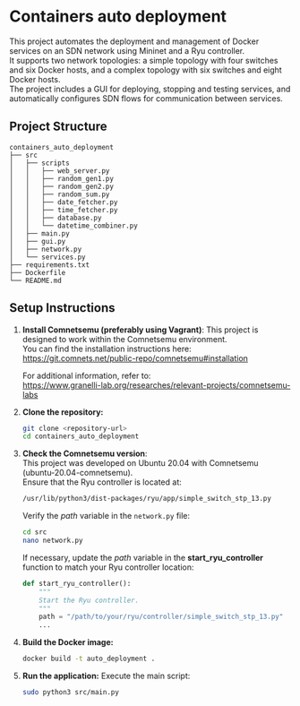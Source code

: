 # Containers auto deployment

This project automates the deployment and management of Docker services on an SDN network using Mininet and a Ryu controller. <br />
It supports two network topologies: a simple topology with four switches and six Docker hosts, and a complex topology with six switches and eight Docker hosts. <br />
The project includes a GUI for deploying, stopping and testing services, and automatically configures SDN flows for communication between services.

## Project Structure

```
containers_auto_deployment
├── src
│   ├── scripts
│   │   ├── web_server.py
│   │   ├── random_gen1.py
│   │   ├── random_gen2.py
│   │   ├── random_sum.py
│   │   ├── date_fetcher.py
│   │   ├── time_fetcher.py
│   │   ├── database.py
│   │   └── datetime_combiner.py
│   ├── main.py
│   ├── gui.py
│   ├── network.py
│   └── services.py
├── requirements.txt
├── Dockerfile
└── README.md
```

## Setup Instructions

1. **Install Comnetsemu (preferably using Vagrant)**:
   This project is designed to work within the Comnetsemu environment.<br />
      You can find the installation instructions here:<br />
      https://git.comnets.net/public-repo/comnetsemu#installation

      For additional information, refer to:<br />
      https://www.granelli-lab.org/researches/relevant-projects/comnetsemu-labs

2. **Clone the repository:**
   ```bash
   git clone <repository-url>
   cd containers_auto_deployment
   ```

3. **Check the Comnetsemu version**: <br />
   This project was developed on Ubuntu 20.04 with Comnetsemu (ubuntu-20.04-comnetsemu). <br />
   Ensure that the Ryu controller is located at:
      ```bash
      /usr/lib/python3/dist-packages/ryu/app/simple_switch_stp_13.py
      ```
      Verify the *path* variable in the `network.py` file:
      ```bash
      cd src
      nano network.py
      ```
      If necessary, update the *path* variable in the **start_ryu_controller** function to match your Ryu controller location:
      ```python
      def start_ryu_controller():
          """
          Start the Ryu controller.
          """
          path = "/path/to/your/ryu/controller/simple_switch_stp_13.py"
          ...
      ```

4. **Build the Docker image:**
   ```bash
   docker build -t auto_deployment .
   ```

5. **Run the application:**
   Execute the main script:
   ```bash
   sudo python3 src/main.py
   ```
